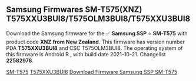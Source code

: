 <h2>Samsung Firmwares SM-T575(XNZ) T575XXU3BUI8/T575OLM3BUI8/T575XXU3BUI8</h2>
Download the Samsung firmware for the ✅ <strong>Samsung SSP </strong> ⭐ <strong>SM-T575</strong> with product code <strong>XNZ</strong> <strong> from New Zealand</strong>. This firmware has version number PDA <strong>T575XXU3BUI8</strong> and CSC T575OLM3BUI8. The operating system of this firmware is Android R , with build date 2021-10-21. Changelist <strong>22582978</strong>.


[SM-T575](https://samfirm.shop/samsung/model/SM-T575)
[T575XXU3BUI8](https://samfirm.shop/samsung/pda/T575XXU3BUI8)
[Download Firmware Samsung SSP SM-T575](https://samfirm.shop/samsung/firmware/467555)
